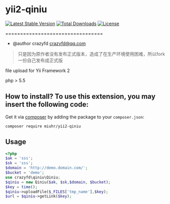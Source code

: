 # yii2-qiniu

[![Latest Stable Version](https://poser.pugx.org/miuhr/yii2-qiniu/v/stable)](https://packagist.org/packages/miuhr/yii2-qiniu)
[![Total Downloads](https://poser.pugx.org/miuhr/yii2-qiniu/downloads)](https://packagist.org/packages/miuhr/yii2-qiniu)
[![License](https://poser.pugx.org/miuhr/yii2-qiniu/license)](https://packagist.org/packages/miuhr/yii2-qiniu)

=================================
* @author crazyfd <crazyfd@qq.com>

> 只是因为原作者没有发布正式版本，造成了在生产环境使用困难，所以fork一份自己发布成正式版

file upload for Yii Framework 2

php > 5.5 

How to install?
To use this extension, you may insert the following code:
--------------------------------

Get it via [composer](http://getcomposer.org/) by adding the package to your `composer.json`:

```shell
composer require miuhr/yii2-qiniu
```

Usage
-----

```php
<?php
$ak = 'sss';
$sk = 'sss';
$domain = 'http://demo.domain.com/';
$bucket = 'demo';
use crazyfd\qiniu\Qiniu;
$qiniu = new Qiniu($ak, $sk,$domain, $bucket);
$key = time();
$qiniu->uploadFile($_FILES['tmp_name'],$key);
$url = $qiniu->getLink($key);
```

[ico-version]: https://img.shields.io/packagist/v/miuhr/yii2-qiniu.svg
[link-packagist]: https://packagist.org/packages/miuhr/yii2-qiniu

[ico-downloads]: https://img.shields.io/packagist/dt/miuhr/yii2-qiniu.svg
[link-downloads]: https://packagist.org/packages/miuhr/yii2-qiniu
